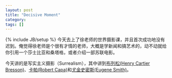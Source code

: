 ```yaml
---
layout: post
title: "Decisive Moment"
category: 
tags: []
---
```

{% include JB/setup %}
今天去上了徐老师的世界摄影课，并且首次成功地没有迟到。俺觉得徐老师是个很有才情的老师，大概是学新闻和搞艺术的，动不动就给你引用一个莎士比亚和桑塔格，或者介绍一部苏联电影。

今天讲的是写实主义摄影（Surrealism），其中讲到[布列松(Henry Cartier Bresson)]、[卡帕(Robert Capa)]和[尤金史密斯(Eugene Smith)]。

[布列松(Henry Cartier Bresson)]:http://www.magnumphotos.com/Archive/C.aspx?VP=XSpecific_MAG.PhotographerDetail_VPage&l1=0&pid=2K7O3R14T1LX&nm=Henri%20Cartier%20-%20Bresson
[卡帕(Robert Capa)]:http://www.magnumphotos.com/Archive/C.aspx?VP=XSpecific_MAG.PhotographerDetail_VPage&l1=0&pid=2K7O3R14YQNW&nm=Robert%20Capa
[尤金史密斯(Eugene Smith)]:http://www.magnumphotos.com/Archive/C.aspx?VP=XSpecific_MAG.PhotographerDetail_VPage&l1=0&pid=2K7O3R139C2T&nm=W.%20Eugene%20Smith
